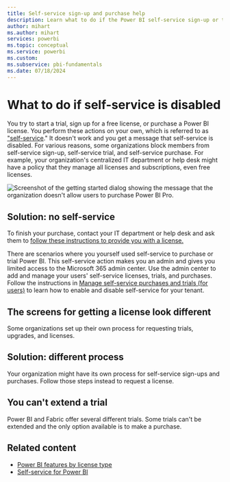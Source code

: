 ```yaml
---
title: Self-service sign-up and purchase help
description: Learn what to do if the Power BI self-service sign-up or the self-service purchase feature is disabled.
author: mihart
ms.author: mihart
services: powerbi
ms.topic: conceptual
ms.service: powerbi
ms.custom:
ms.subservice: pbi-fundamentals
ms.date: 07/18/2024
---
```

# What to do if self-service is disabled

You try to start a trial, sign up for a free license, or purchase a Power BI license. You perform these actions on your own, which is referred to as ["self-service](/microsoft-365/admin/misc/self-service-sign-up)." It doesn't work and you get a message that self-service is disabled. For various reasons, some organizations block members from self-service sign-up, self-service trial, and self-service purchase. For example, your organization's centralized IT department or help desk might have a policy that they manage all licenses and subscriptions, even free licenses.

![Screenshot of the getting started dialog showing the message that the organization doesn't allow users to purchase Power BI Pro.](media/service-self-service-purchase-help/power-bi-error.png)

## Solution: no self-service

To finish your purchase, contact your IT department or help desk and ask them to [follow these instructions to provide you with a license.](/microsoft-365/commerce/subscriptions/manage-self-service-purchases-admins)

There are scenarios where you yourself used self-service to purchase or trial Power BI. This self-service action makes you an admin and gives you limited access to the Microsoft 365 admin center. Use the admin center to add and manage your users' self-service licenses, trials, and purchases. Follow the instructions in [Manage self-service purchases and trials (for users)](/microsoft-365/commerce/subscriptions/manage-self-service-purchases-users) to learn how to enable and disable self-service for your tenant. 

## The screens for getting a license look different

Some organizations set up their own process for requesting trials, upgrades, and licenses. 

## Solution: different process

Your organization might have its own process for self-service sign-ups and purchases. Follow those steps instead to request a license.

## You can't extend a trial

Power BI and Fabric offer several different trials. Some trials can't be extended and the only option available is to make a purchase. 

## Related content

- [Power BI features by license type](service-features-license-type.md)
- [Self-service for Power BI](service-self-service-signup-purchase-for-power-bi.md)